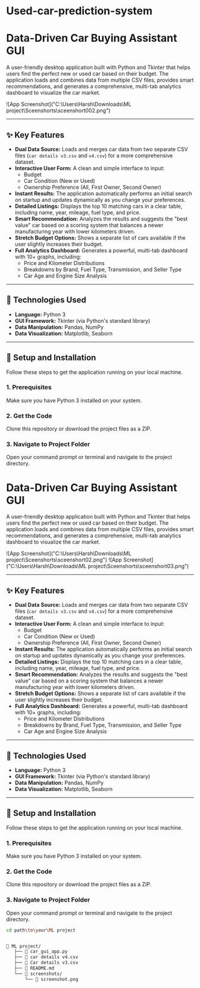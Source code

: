 ﻿# Used-car-prediction-system
# Data-Driven Car Buying Assistant GUI

A user-friendly desktop application built with Python and Tkinter that helps users find the perfect new or used car based on their budget. The application loads and combines data from multiple CSV files, provides smart recommendations, and generates a comprehensive, multi-tab analytics dashboard to visualize the car market.

![App Screenshot]("C:\Users\Harsh\Downloads\ML project\Sceenshorts\sceenshort002.png")


---

## ✨ Key Features

*   **Dual Data Source:** Loads and merges car data from two separate CSV files (`car details v3.csv` and `v4.csv`) for a more comprehensive dataset.
*   **Interactive User Form:** A clean and simple interface to input:
    *   Budget
    *   Car Condition (New or Used)
    *   Ownership Preference (All, First Owner, Second Owner)
*   **Instant Results:** The application automatically performs an initial search on startup and updates dynamically as you change your preferences.
*   **Detailed Listings:** Displays the top 10 matching cars in a clear table, including name, year, mileage, fuel type, and price.
*   **Smart Recommendation:** Analyzes the results and suggests the "best value" car based on a scoring system that balances a newer manufacturing year with lower kilometers driven.
*   **Stretch Budget Options:** Shows a separate list of cars available if the user slightly increases their budget.
*   **Full Analytics Dashboard:** Generates a powerful, multi-tab dashboard with 10+ graphs, including:
    *   Price and Kilometer Distributions
    *   Breakdowns by Brand, Fuel Type, Transmission, and Seller Type
    *   Car Age and Engine Size Analysis

---

## 🔧 Technologies Used

*   **Language:** Python 3
*   **GUI Framework:** Tkinter (via Python's standard library)
*   **Data Manipulation:** Pandas, NumPy
*   **Data Visualization:** Matplotlib, Seaborn

---

## 🚀 Setup and Installation

Follow these steps to get the application running on your local machine.

### 1. Prerequisites
Make sure you have Python 3 installed on your system.

### 2. Get the Code
Clone this repository or download the project files as a ZIP.

### 3. Navigate to Project Folder
Open your command prompt or terminal and navigate to the project directory.
# Data-Driven Car Buying Assistant GUI

A user-friendly desktop application built with Python and Tkinter that helps users find the perfect new or used car based on their budget. The application loads and combines data from multiple CSV files, provides smart recommendations, and generates a comprehensive, multi-tab analytics dashboard to visualize the car market.

![App Screenshot]("C:\Users\Harsh\Downloads\ML project\Sceenshorts\sceenshort02.png")
![App Screenshot]("C:\Users\Harsh\Downloads\ML project\Sceenshorts\sceenshort03.png")

---

## ✨ Key Features

*   **Dual Data Source:** Loads and merges car data from two separate CSV files (`car details v3.csv` and `v4.csv`) for a more comprehensive dataset.
*   **Interactive User Form:** A clean and simple interface to input:
    *   Budget
    *   Car Condition (New or Used)
    *   Ownership Preference (All, First Owner, Second Owner)
*   **Instant Results:** The application automatically performs an initial search on startup and updates dynamically as you change your preferences.
*   **Detailed Listings:** Displays the top 10 matching cars in a clear table, including name, year, mileage, fuel type, and price.
*   **Smart Recommendation:** Analyzes the results and suggests the "best value" car based on a scoring system that balances a newer manufacturing year with lower kilometers driven.
*   **Stretch Budget Options:** Shows a separate list of cars available if the user slightly increases their budget.
*   **Full Analytics Dashboard:** Generates a powerful, multi-tab dashboard with 10+ graphs, including:
    *   Price and Kilometer Distributions
    *   Breakdowns by Brand, Fuel Type, Transmission, and Seller Type
    *   Car Age and Engine Size Analysis

---

## 🔧 Technologies Used

*   **Language:** Python 3
*   **GUI Framework:** Tkinter (via Python's standard library)
*   **Data Manipulation:** Pandas, NumPy
*   **Data Visualization:** Matplotlib, Seaborn

---

## 🚀 Setup and Installation

Follow these steps to get the application running on your local machine.

### 1. Prerequisites
Make sure you have Python 3 installed on your system.

### 2. Get the Code
Clone this repository or download the project files as a ZIP.

### 3. Navigate to Project Folder
Open your command prompt or terminal and navigate to the project directory.
```bash
cd path\to\your\ML project


📁 ML project/
   ├── 📄 car_gui_app.py
   ├── 📄 car details v4.csv
   ├── 📄 Car details v3.csv
   ├── 📄 README.md
   └── 📁 screenshots/
       └── 📄 screenshot.png  






